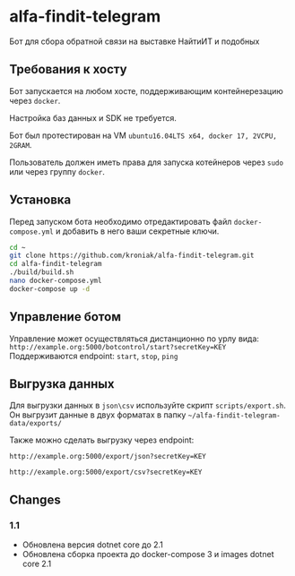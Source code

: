 # alfa-findit-telegram

Бот для сбора обратной связи на выставке НайтиИТ и подобных

## Требования к хосту

Бот запускается на любом хосте, поддерживающим контейнерезацию через `docker`.

Настройка баз данных и SDK не требуется.

Бот был протестирован на VM `ubuntu16.04LTS x64, docker 17, 2VCPU, 2GRAM`.

Пользователь должен иметь права для запуска котейнеров через `sudo` или через группу `docker`.

## Установка

Перед запуском бота необходимо отредактировать файл `docker-compose.yml` и добавить в него ваши секретные ключи.

```bash
cd ~
git clone https://github.com/kroniak/alfa-findit-telegram.git
cd alfa-findit-telegram
./build/build.sh
nano docker-compose.yml
docker-compose up -d
```

## Управление ботом

Управление может осуществляться дистанционно по урлу вида: `http://example.org:5000/botcontrol/start?secretKey=KEY`
Поддерживаются endpoint: `start`, `stop`, `ping`

## Выгрузка данных

Для выгрузки данных в `json\csv` используйте скрипт `scripts/export.sh`. Он выгрузит данные в двух форматах в папку `~/alfa-findit-telegram-data/exports/`

Также можно сделать выгрузку через endpoint:

`http://example.org:5000/export/json?secretKey=KEY`

`http://example.org:5000/export/csv?secretKey=KEY`

## Changes

### 1.1

- Обновлена версия dotnet core до 2.1
- Обновлена сборка проекта до docker-compose 3 и images dotnet core 2.1